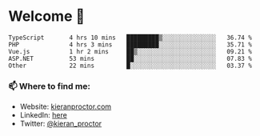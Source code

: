 # Welcome 🦘

<!--START_SECTION:waka-->

```text
TypeScript       4 hrs 10 mins   █████████▒░░░░░░░░░░░░░░░   36.74 %
PHP              4 hrs 3 mins    █████████░░░░░░░░░░░░░░░░   35.71 %
Vue.js           1 hr 2 mins     ██▒░░░░░░░░░░░░░░░░░░░░░░   09.21 %
ASP.NET          53 mins         ██░░░░░░░░░░░░░░░░░░░░░░░   07.83 %
Other            22 mins         █░░░░░░░░░░░░░░░░░░░░░░░░   03.37 %
```

<!--END_SECTION:waka-->

### 📫 Where to find me:

-   Website: [kieranproctor.com](https://kieranproctor.com/)
-   LinkedIn: [here](https://www.linkedin.com/in/kieran-proctor-086b5a159/)
-   Twitter: [@kieran_proctor](https://twitter.com/kieran_proctor)
